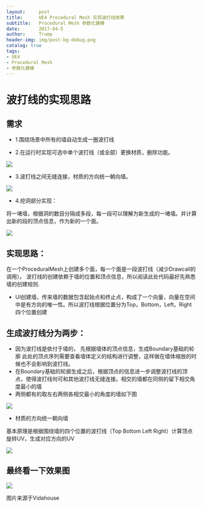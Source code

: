 ```yaml
---
layout:     post
title:      UE4 Procedural Mesh 实现波打线效果
subtitle:   Procedural Mesh 参数化建模
date:       2017-04-5
author:     Trump
header-img: img/post-bg-debug.png
catalog: true
tags:
- UE4
- Procedural Mesh
- 参数化建模
---
```


# 波打线的实现思路
## 需求

- 1.围绕场景中所有的墙自动生成一圈波打线

- 2.在运行时实现可选中单个波打线（或全部）更换材质，删除功能。

![](http://mingchuan.wang/img/boundary/show_1.png)

- 3.波打线之间无缝连接，材质的方向统一朝向墙。

![](http://mingchuan.wang/img/boundary/boundary.png)

- 4.挖洞部分实现：

将一堵墙，根据洞的数目分隔成多段，每一段可以理解为新生成的一堵墙。并计算出新的段的顶点信息，作为新的一个面。

![](http://mingchuan.wang/img/boundary/Hole.png)


## 实现思路：
在一个ProceduralMesh上创建多个面，每一个面是一段波打线（减少Drawcall的调用）。 波打线的创建依赖于墙的位置和顶点信息，所以阅读此处代码最好先熟悉墙的创建规则.

- UI创建墙，传来墙的数据包含起始点和终止点，构成了一个向量，向量在空间中是有方向的唯一性。所以波打线根据位置分为Top，Bottom，Left，Right四个位置创建

## 生成波打线分为两步：
- 因为波打线是依付于墙的， 先根据墙体的顶点信息，生成Boundary基础的轮廓  此处的顶点序列需要查看墙体定义的结构进行调整，这样做在墙体缩放的时候也不会影响到波打线。
- 在Boundary基础的轮廓生成之后，根据顶点的信息进一步调整波打线的顶点，使得波打线何可和其他波打线无缝连接。相交的墙都在同侧的留下相交角度最小的墙  
- 两侧都有的取左右两侧各相交最小的角度的墙如下图  

![](http://mingchuan.wang/img/boundary/CreateBoundary.png)

- 材质的方向统一朝向墙

 基本原理是根据围绕墙的四个位置的波打线（Top Bottom Left Right）计算顶点旋转UV，生成对应方向的UV 

![](http://mingchuan.wang/img/boundary/UV.png)

## 最终看一下效果图

![](http://mingchuan.wang/img/boundary/show_2.png)

图片来源于Vidahouse
